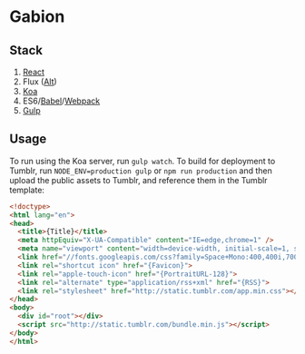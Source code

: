# Gabion

## Stack

1. [React](https://facebook.github.io/react/)
2. Flux ([Alt](http://alt.js.org/))
3. [Koa](http://koajs.com/)
4. ES6/[Babel](https://babeljs.io/)/[Webpack](http://webpack.github.io/)
5. [Gulp](http://gulpjs.com/)

## Usage

To run using the Koa server, run `gulp watch`. To build for deployment to Tumblr,
run `NODE_ENV=production gulp` or `npm run production` and then upload the public assets to Tumblr,
and reference them in the Tumblr template:

```html
<!doctype>
<html lang="en">
<head>
  <title>{Title}</title>
  <meta httpEquiv="X-UA-Compatible" content="IE=edge,chrome=1" />
  <meta name="viewport" content="width=device-width, initial-scale=1, shrink-to-fit=no">
  <link href="//fonts.googleapis.com/css?family=Space+Mono:400,400i,700" rel="stylesheet" />
  <link rel="shortcut icon" href="{Favicon}">
  <link rel="apple-touch-icon" href="{PortraitURL-128}">
  <link rel="alternate" type="application/rss+xml" href="{RSS}">
  <link rel="stylesheet" href="http://static.tumblr.com/app.min.css"></link>
</head>
<body>
  <div id="root"></div>
  <script src="http://static.tumblr.com/bundle.min.js"></script>
</body>
</html>
```
